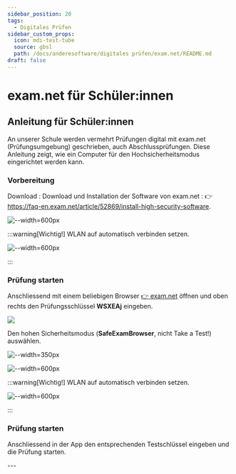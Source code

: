 ```yaml
---
sidebar_position: 20
tags: 
  - Digitales Prüfen
sidebar_custom_props:
  icon: mdi-test-tube
  source: gbsl
  path: /docs/anderesoftware/digitales prüfen/exam.net/README.md
draft: false
---
```


# exam.net für Schüler:innen

## Anleitung für Schüler:innen

An unserer Schule werden vermehrt Prüfungen digital mit exam.net (Prüfungsumgebung) geschrieben, auch Abschlussprüfungen. Diese Anleitung zeigt, wie ein Computer für den Hochsicherheitsmodus eingerichtet werden kann.



### Vorbereitung

Download
: Download und Installation der Software von exam.net
: 👉 https://faq-en.exam.net/article/52869/install-high-security-software. 

<Tabs groupId="os">
  <TabItem value="win" label="Windows">

![--width=600px](images/examnet-win-install.png)

:::warning[Wichtig!]
WLAN auf automatisch verbinden setzen.

![--width=600px](images/examnet-wlan-setzen.png)

:::

### Prüfung starten

Anschliessend mit einem beliebigen Browser [👉 exam.net](https://exam.net) öffnen und oben rechts den Prüfungsschlüssel __WSXEAj__ eingeben. 

<BrowserWindow url="https://exam.net">

![](images/examnet-schluessel.png)
</BrowserWindow>


Den hohen Sicherheitsmodus (**SafeExamBrowser**, nicht Take a Test!) auswählen.

<BrowserWindow url="https://exam.net">

![--width=350px](images/examnet-highsecuritymode.png)
</BrowserWindow>

  </TabItem>
  <TabItem value="osx" label="Mac, iPad">

![--width=600px](images/examnet-apple-install.png)



:::warning[Wichtig!]
WLAN auf automatisch verbinden setzen.

![--width=600px](images/wlanexamnetapple.png)

:::

### Prüfung starten

Anschliessend in der App den entsprechenden Testschlüssel eingeben und die Prüfung starten. 

  </TabItem>
</Tabs>
---
